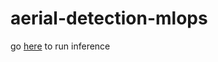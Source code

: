 # aerial-detection-mlops
 
go [here](http://ec2-18-220-127-248.us-east-2.compute.amazonaws.com:8000/docs)  to run inference  
